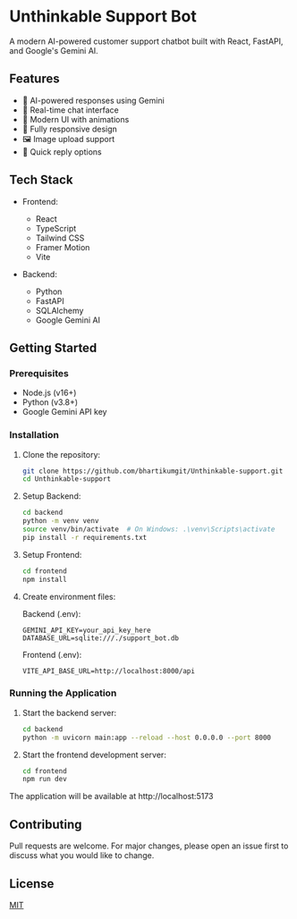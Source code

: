 # Unthinkable Support Bot

A modern AI-powered customer support chatbot built with React, FastAPI, and Google's Gemini AI.

## Features

- 🤖 AI-powered responses using Gemini
- 💬 Real-time chat interface
- 🎨 Modern UI with animations
- 📱 Fully responsive design
- 🖼️ Image upload support
- 🔄 Quick reply options

## Tech Stack

- Frontend:
  - React
  - TypeScript
  - Tailwind CSS
  - Framer Motion
  - Vite

- Backend:
  - Python
  - FastAPI
  - SQLAlchemy
  - Google Gemini AI

## Getting Started

### Prerequisites

- Node.js (v16+)
- Python (v3.8+)
- Google Gemini API key

### Installation

1. Clone the repository:
   ```bash
   git clone https://github.com/bhartikumgit/Unthinkable-support.git
   cd Unthinkable-support
   ```

2. Setup Backend:
   ```bash
   cd backend
   python -m venv venv
   source venv/bin/activate  # On Windows: .\venv\Scripts\activate
   pip install -r requirements.txt
   ```

3. Setup Frontend:
   ```bash
   cd frontend
   npm install
   ```

4. Create environment files:

   Backend (.env):
   ```
   GEMINI_API_KEY=your_api_key_here
   DATABASE_URL=sqlite:///./support_bot.db
   ```

   Frontend (.env):
   ```
   VITE_API_BASE_URL=http://localhost:8000/api
   ```

### Running the Application

1. Start the backend server:
   ```bash
   cd backend
   python -m uvicorn main:app --reload --host 0.0.0.0 --port 8000
   ```

2. Start the frontend development server:
   ```bash
   cd frontend
   npm run dev
   ```

The application will be available at http://localhost:5173

## Contributing

Pull requests are welcome. For major changes, please open an issue first to discuss what you would like to change.

## License

[MIT](https://choosealicense.com/licenses/mit/)